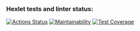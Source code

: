 ### Hexlet tests and linter status:
[![Actions Status](https://github.com/alexeilozhkin/frontend-project-lvl2/workflows/hexlet-check/badge.svg)](https://github.com/alexeilozhkin/frontend-project-lvl2/actions)
[![Maintainability](https://api.codeclimate.com/v1/badges/3765e683183566350a50/maintainability)](https://codeclimate.com/github/alexeilozhkin/frontend-project-lvl2/maintainability)
[![Test Coverage](https://api.codeclimate.com/v1/badges/3765e683183566350a50/test_coverage)](https://codeclimate.com/github/alexeilozhkin/frontend-project-lvl2/test_coverage)
